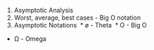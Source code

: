 1. Asymptotic Analysis
2. Worst, average, best cases - Big O notation
3. Asymptotic Notations
  * ø - Theta
  * O - Big O
  * Ω - Omega
